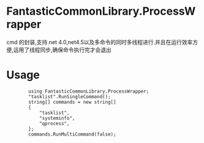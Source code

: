 # FantasticCommonLibrary.ProcessWrapper
cmd 的封装,支持.net 4.0,net4.5以及多命令的同时多线程进行.并且在运行效率方便,运用了线程同步,确保命令执行完才会退出

# Usage

            using FantasticCommonLibrary.ProcessWrapper;
            "tasklist".RunSingleCommand();
            string[] commands = new string[]
            {
                "tasklist",
                "systeminfo",
                "qprocess",
            };
            commands.RunMultiCommand(false);
